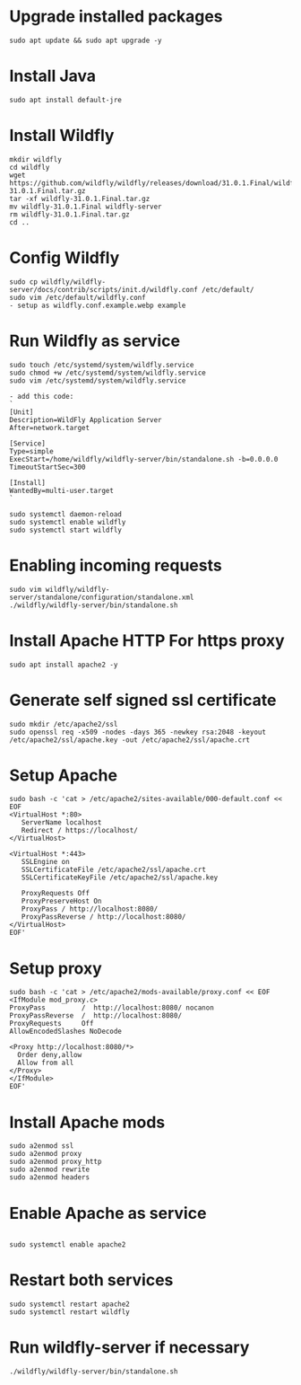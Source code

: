 # Upgrade installed packages

```
sudo apt update && sudo apt upgrade -y

```

# Install Java

```
sudo apt install default-jre

```

# Install Wildfly

```
mkdir wildfly
cd wildfly
wget https://github.com/wildfly/wildfly/releases/download/31.0.1.Final/wildfly-31.0.1.Final.tar.gz
tar -xf wildfly-31.0.1.Final.tar.gz
mv wildfly-31.0.1.Final wildfly-server
rm wildfly-31.0.1.Final.tar.gz
cd ..
```

# Config Wildfly

```
sudo cp wildfly/wildfly-server/docs/contrib/scripts/init.d/wildfly.conf /etc/default/
sudo vim /etc/default/wildfly.conf
- setup as wildfly.conf.example.webp example
```

# Run Wildfly as service

```
sudo touch /etc/systemd/system/wildfly.service
sudo chmod +w /etc/systemd/system/wildfly.service
sudo vim /etc/systemd/system/wildfly.service

- add this code:
`
[Unit]
Description=WildFly Application Server
After=network.target

[Service]
Type=simple
ExecStart=/home/wildfly/wildfly-server/bin/standalone.sh -b=0.0.0.0
TimeoutStartSec=300

[Install]
WantedBy=multi-user.target
`

sudo systemctl daemon-reload
sudo systemctl enable wildfly
sudo systemctl start wildfly

```

# Enabling incoming requests

```
sudo vim wildfly/wildfly-server/standalone/configuration/standalone.xml
./wildfly/wildfly-server/bin/standalone.sh

```

# Install Apache HTTP For https proxy

```
sudo apt install apache2 -y

```

# Generate self signed ssl certificate

```
sudo mkdir /etc/apache2/ssl
sudo openssl req -x509 -nodes -days 365 -newkey rsa:2048 -keyout /etc/apache2/ssl/apache.key -out /etc/apache2/ssl/apache.crt

```

# Setup Apache

```
sudo bash -c 'cat > /etc/apache2/sites-available/000-default.conf << EOF
<VirtualHost *:80>
   ServerName localhost
   Redirect / https://localhost/
</VirtualHost>

<VirtualHost *:443>
   SSLEngine on
   SSLCertificateFile /etc/apache2/ssl/apache.crt
   SSLCertificateKeyFile /etc/apache2/ssl/apache.key

   ProxyRequests Off
   ProxyPreserveHost On
   ProxyPass / http://localhost:8080/
   ProxyPassReverse / http://localhost:8080/
</VirtualHost>
EOF'

```

# Setup proxy

```
sudo bash -c 'cat > /etc/apache2/mods-available/proxy.conf << EOF
<IfModule mod_proxy.c>
ProxyPass         /  http://localhost:8080/ nocanon
ProxyPassReverse  /  http://localhost:8080/
ProxyRequests     Off
AllowEncodedSlashes NoDecode

<Proxy http://localhost:8080/*>
  Order deny,allow
  Allow from all
</Proxy>
</IfModule>
EOF'

```

# Install Apache mods

```
sudo a2enmod ssl
sudo a2enmod proxy
sudo a2enmod proxy_http
sudo a2enmod rewrite
sudo a2enmod headers

```

# Enable Apache as service

```

sudo systemctl enable apache2

```

# Restart both services

```
sudo systemctl restart apache2
sudo systemctl restart wildfly

```

# Run wildfly-server if necessary

```
./wildfly/wildfly-server/bin/standalone.sh

```
